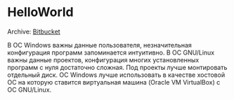 HelloWorld
==========

Archive: [Bitbucket](https://bitbucket.org/earthperson/archive/src)

В ОС Windows важны данные пользователя, незначительная конфигурация программ запоминается интуитивно.
В ОС GNU/Linux важны данные проектов, конфигурация многих установленных программ с нуля достаточно сложная. Под проекты лучше монтировать отдельный диск. 
ОС Windows лучше использовать в качестве хостовой ОС на которую ставится виртуальная машина (Oracle VM VirtualBox) с ОС GNU/Linux.

